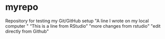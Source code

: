 # myrepo
Repository for testing my Git/GitHub setup
"A line I wrote on my local computer  " 
“This is a line from RStudio”
"more changes from rstudio"
"edit directly from Github"
